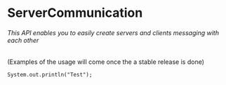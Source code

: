 # ServerCommunication

###### This API enables you to easily create servers and clients messaging with each other

(Examples of the usage will come once the a stable release is done)

```
System.out.println("Test");
```

